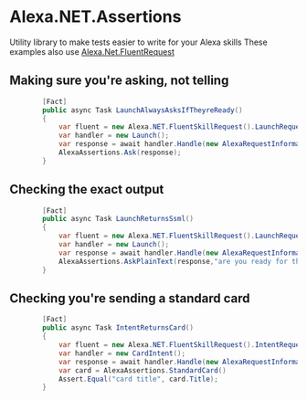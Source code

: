 ﻿# Alexa.NET.Assertions

Utility library to make tests easier to write for your Alexa skills
These examples also use [Alexa.Net.FluentRequest](https://nuget.org/packages/Alexa.NET.FluentRequest)

## Making sure you're asking, not telling

```csharp
        [Fact]
        public async Task LaunchAlwaysAsksIfTheyreReady()
        {
            var fluent = new Alexa.NET.FluentSkillRequest().LaunchRequest().And;
            var handler = new Launch();
            var response = await handler.Handle(new AlexaRequestInformation(fluent.SkillRequest, null));
            AlexaAssertions.Ask(response);
        }
```

## Checking the exact output
```csharp
        [Fact]
        public async Task LaunchReturnsSsml()
        {
            var fluent = new Alexa.NET.FluentSkillRequest().LaunchRequest().And;
            var handler = new Launch();
            var response = await handler.Handle(new AlexaRequestInformation(fluent.SkillRequest, null));
            AlexaAssertions.AskPlainText(response,"are you ready for this?");
        }
```

## Checking you're sending a standard card

```csharp
        [Fact]
        public async Task IntentReturnsCard()
        {
            var fluent = new Alexa.NET.FluentSkillRequest().IntentRequest("SendCard").And;
            var handler = new CardIntent();
            var response = await handler.Handle(new AlexaRequestInformation(fluent.SkillRequest, null));
            var card = AlexaAssertions.StandardCard()
            Assert.Equal("card title", card.Title);
        }
```